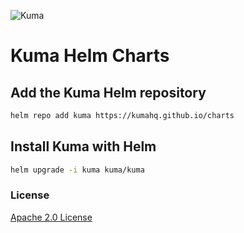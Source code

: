 ![Kuma](https://kuma.io/images/brand/kuma-logo-new.svg)

# Kuma Helm Charts

## Add the Kuma Helm repository

```sh
helm repo add kuma https://kumahq.github.io/charts
```

## Install Kuma with Helm

```sh
helm upgrade -i kuma kuma/kuma
```

### License

[Apache 2.0 License](https://www.apache.org/licenses/LICENSE-2.0)
